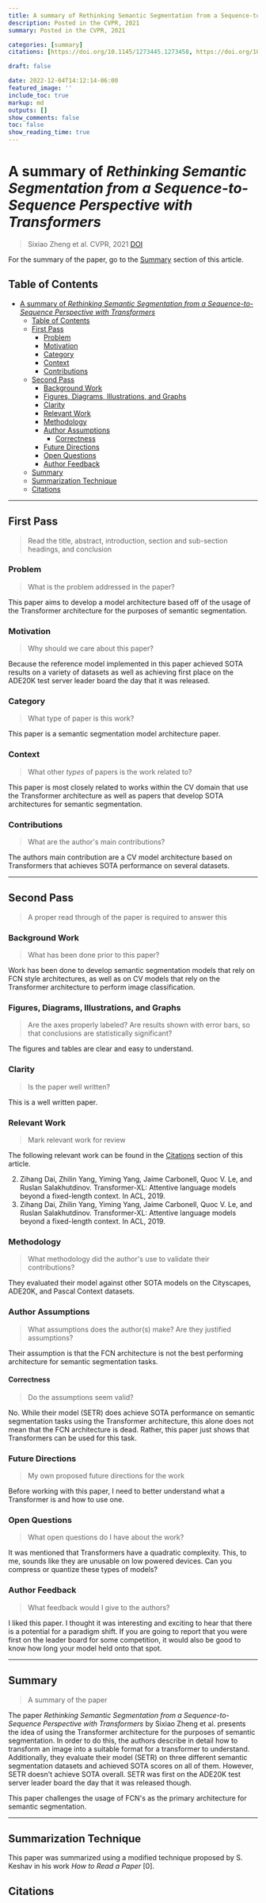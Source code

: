 ```yaml
---
title: A summary of Rethinking Semantic Segmentation from a Sequence-to-Sequence Perspective with Transformers by Sixiao Zheng et al.
description: Posted in the CVPR, 2021
summary: Posted in the CVPR, 2021

categories: [summary]
citations: [https://doi.org/10.1145/1273445.1273458, https://doi.org/10.1109/CVPR46437.2021.00681]

draft: false

date: 2022-12-04T14:12:14-06:00
featured_image: ''
include_toc: true
markup: md
outputs: []
show_comments: false
toc: false
show_reading_time: true
---
```


# A summary of *Rethinking Semantic Segmentation from a Sequence-to-Sequence Perspective with Transformers*

> Sixiao Zheng et al. CVPR, 2021
> [DOI](https://doi.org/10.1109/CVPR46437.2021.00681)

For the summary of the paper, go to the [Summary](#summary) section of this
article.

## Table of Contents

- [A summary of *Rethinking Semantic Segmentation from a Sequence-to-Sequence Perspective with Transformers*](#a-summary-of-rethinking-semantic-segmentation-from-a-sequence-to-sequence-perspective-with-transformers)
  - [Table of Contents](#table-of-contents)
  - [First Pass](#first-pass)
    - [Problem](#problem)
    - [Motivation](#motivation)
    - [Category](#category)
    - [Context](#context)
    - [Contributions](#contributions)
  - [Second Pass](#second-pass)
    - [Background Work](#background-work)
    - [Figures, Diagrams, Illustrations, and Graphs](#figures-diagrams-illustrations-and-graphs)
    - [Clarity](#clarity)
    - [Relevant Work](#relevant-work)
    - [Methodology](#methodology)
    - [Author Assumptions](#author-assumptions)
      - [Correctness](#correctness)
    - [Future Directions](#future-directions)
    - [Open Questions](#open-questions)
    - [Author Feedback](#author-feedback)
  - [Summary](#summary)
  - [Summarization Technique](#summarization-technique)
  - [Citations](#citations)

______________________________________________________________________

## First Pass

> Read the title, abstract, introduction, section and sub-section headings, and
> conclusion

### Problem

> What is the problem addressed in the paper?

This paper aims to develop a model architecture based off of the usage of the
Transformer architecture for the purposes of semantic segmentation.

### Motivation

> Why should we care about this paper?

Because the reference model implemented in this paper achieved SOTA results on a
variety of datasets as well as achieving first place on the ADE20K test server
leader board the day that it was released.

### Category

> What type of paper is this work?

This paper is a semantic segmentation model architecture paper.

### Context

> What other *types* of papers is the work related to?

This paper is most closely related to works within the CV domain that use the
Transformer architecture as well as papers that develop SOTA architectures for
semantic segmentation.

### Contributions

> What are the author's main contributions?

The authors main contribution are a CV model architecture based on Transformers
that achieves SOTA performance on several datasets.

______________________________________________________________________

## Second Pass

> A proper read through of the paper is required to answer this

### Background Work

> What has been done prior to this paper?

Work has been done to develop semantic segmentation models that rely on FCN
style architectures, as well as on CV models that rely on the Transformer
architecture to perform image classification.

### Figures, Diagrams, Illustrations, and Graphs

> Are the axes properly labeled? Are results shown with error bars, so that
> conclusions are statistically significant?

The figures and tables are clear and easy to understand.

### Clarity

> Is the paper well written?

This is a well written paper.

### Relevant Work

> Mark relevant work for review

The following relevant work can be found in the [Citations](#citations) section
of this article.

2. Zihang Dai, Zhilin Yang, Yiming Yang, Jaime Carbonell, Quoc V. Le, and Ruslan
   Salakhutdinov. Transformer-XL: Attentive language models beyond a
   fixed-length context. In ACL, 2019.
1. Zihang Dai, Zhilin Yang, Yiming Yang, Jaime Carbonell, Quoc V. Le, and Ruslan
   Salakhutdinov. Transformer-XL: Attentive language models beyond a
   fixed-length context. In ACL, 2019.

### Methodology

> What methodology did the author's use to validate their contributions?

They evaluated their model against other SOTA models on the Cityscapes, ADE20K,
and Pascal Context datasets.

### Author Assumptions

> What assumptions does the author(s) make? Are they justified assumptions?

Their assumption is that the FCN architecture is not the best performing
architecture for semantic segmentation tasks.

#### Correctness

> Do the assumptions seem valid?

No. While their model (SETR) does achieve SOTA performance on semantic
segmentation tasks using the Transformer architecture, this alone does not mean
that the FCN architecture is dead. Rather, this paper just shows that
Transformers can be used for this task.

### Future Directions

> My own proposed future directions for the work

Before working with this paper, I need to better understand what a Transformer
is and how to use one.

### Open Questions

> What open questions do I have about the work?

It was mentioned that Transformers have a quadratic complexity. This, to me,
sounds like they are unusable on low powered devices. Can you compress or
quantize these types of models?

### Author Feedback

> What feedback would I give to the authors?

I liked this paper. I thought it was interesting and exciting to hear that there
is a potential for a paradigm shift. If you are going to report that you were
first on the leader board for some competition, it would also be good to know
how long your model held onto that spot.

______________________________________________________________________

## Summary

> A summary of the paper

The paper *Rethinking Semantic Segmentation from a Sequence-to-Sequence
Perspective with Transformers* by Sixiao Zheng et al. presents the idea of using
the Transformer architecture for the purposes of semantic segmentation. In order
to do this, the authors describe in detail how to transform an image into a
suitable format for a transformer to understand. Additionally, they evaluate
their model (SETR) on three different semantic segmentation datasets and
achieved SOTA scores on all of them. However, SETR doesn't achieve SOTA overall.
SETR was first on the ADE20K test server leader board the day that it was
released though.

This paper challenges the usage of FCN's as the primary architecture for
semantic segmentation.

______________________________________________________________________

## Summarization Technique

This paper was summarized using a modified technique proposed by S. Keshav in
his work *How to Read a Paper* [0].

## Citations

